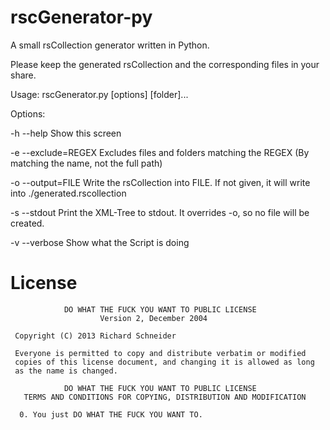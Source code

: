 rscGenerator-py
===============

A small rsCollection generator written in Python.

Please keep the generated rsCollection and the corresponding files in your share.

Usage:
        rscGenerator.py [options] [folder]...

Options:

  -h    --help          Show this screen
  
  -e    --exclude=REGEX Excludes files and folders matching the REGEX
                        (By matching the name, not the full path)
                        
  -o    --output=FILE   Write the rsCollection into FILE.
                        If not given, it will write into ./generated.rscollection
                        
  -s    --stdout        Print the XML-Tree to stdout. It overrides -o, so no file will be created.
  
  -v    --verbose       Show what the Script is doing


License
=========

```
            DO WHAT THE FUCK YOU WANT TO PUBLIC LICENSE
                    Version 2, December 2004

 Copyright (C) 2013 Richard Schneider

 Everyone is permitted to copy and distribute verbatim or modified
 copies of this license document, and changing it is allowed as long
 as the name is changed.

            DO WHAT THE FUCK YOU WANT TO PUBLIC LICENSE
   TERMS AND CONDITIONS FOR COPYING, DISTRIBUTION AND MODIFICATION

  0. You just DO WHAT THE FUCK YOU WANT TO.
